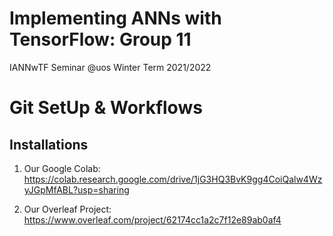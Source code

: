 # Implementing ANNs with TensorFlow: Group 11

IANNwTF Seminar @uos Winter Term 2021/2022

# Git SetUp & Workflows
## Installations

1. Our Google Colab: https://colab.research.google.com/drive/1jG3HQ3BvK9gg4CoiQalw4WzyJGpMfABL?usp=sharing

2. Our Overleaf Project: https://www.overleaf.com/project/62174cc1a2c7f12e89ab0af4
